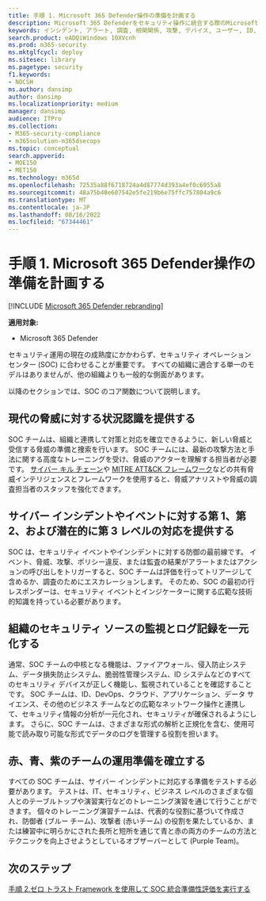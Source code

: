 ```yaml
---
title: 手順 1. Microsoft 365 Defender操作の準備を計画する
description: Microsoft 365 Defenderをセキュリティ操作に統合する際のMicrosoft 365 Defender操作準備の計画の基本。
keywords: インシデント, アラート, 調査, 相関関係, 攻撃, デバイス, ユーザー, ID, ID, メールボックス, 電子メール, 365, Microsoft, m365, インシデント対応, サイバー攻撃, secops, セキュリティ操作, soc
search.product: eADQiWindows 10XVcnh
ms.prod: m365-security
ms.mktglfcycl: deploy
ms.sitesec: library
ms.pagetype: security
f1.keywords:
- NOCSH
ms.author: dansimp
author: dansimp
ms.localizationpriority: medium
manager: dansimp
audience: ITPro
ms.collection:
- M365-security-compliance
- m365solution-m365dsecops
ms.topic: conceptual
search.appverid:
- MOE150
- MET150
ms.technology: m365d
ms.openlocfilehash: 72535a88f6718724a4d87774d393a4ef0c6955a8
ms.sourcegitcommit: 48a75b40e607542e5fe219b6e75ffc757804a9c6
ms.translationtype: MT
ms.contentlocale: ja-JP
ms.lasthandoff: 08/16/2022
ms.locfileid: "67344461"
---
```

# <a name="step-1-plan-for-microsoft-365-defender-operations-readiness"></a>手順 1. Microsoft 365 Defender操作の準備を計画する

[!INCLUDE [Microsoft 365 Defender rebranding](../includes/microsoft-defender.md)]

**適用対象:**
- Microsoft 365 Defender

セキュリティ運用の現在の成熟度にかかわらず、セキュリティ オペレーション センター (SOC) に合わせることが重要です。 すべての組織に適合する単一のモデルはありませんが、他の組織よりも一般的な側面があります。

以降のセクションでは、SOC のコア関数について説明します。

## <a name="provide-situational-awareness-of-modern-threats"></a>現代の脅威に対する状況認識を提供する

SOC チームは、組織と連携して対策と対応を確立できるように、新しい脅威と受信する脅威の準備と捜索を行います。 SOC チームには、最新の攻撃方法と手法に関する高度なトレーニングを受け、脅威のアクターを理解する担当者が必要です。 [サイバー キル チェーン](https://www.microsoft.com/security/blog/2016/11/28/disrupting-the-kill-chain/)や [MITRE ATT&CK フレームワーク](https://attack.mitre.org/)などの共有脅威インテリジェンスとフレームワークを使用すると、脅威アナリストや脅威の調査担当者のスタッフを強化できます。

## <a name="provide-first-second-and-potentially-third-level-responses-to-cyber-incidents-and-events"></a>サイバー インシデントやイベントに対する第 1、第 2、および潜在的に第 3 レベルの対応を提供する

SOC は、セキュリティ イベントやインシデントに対する防御の最前線です。 イベント、脅威、攻撃、ポリシー違反、または監査の結果がアラートまたはアクションの呼び出しをトリガーすると、SOC チームは評価を行ってトリアージして含めるか、調査のためにエスカレーションします。 そのため、SOC の最初の行レスポンダーは、セキュリティ イベントとインジケーターに関する広範な技術的知識を持っている必要があります。

## <a name="centralize-monitoring-and-logging-of-your-organizations-security-sources"></a>組織のセキュリティ ソースの監視とログ記録を一元化する

通常、SOC チームの中核となる機能は、ファイアウォール、侵入防止システム、データ損失防止システム、脆弱性管理システム、ID システムなどのすべてのセキュリティ デバイスが正しく機能し、監視されていることを確認することです。 SOC チームは、ID、DevOps、クラウド、アプリケーション、データ サイエンス、その他のビジネス チームなどの広範なネットワーク操作と連携して、セキュリティ情報の分析が一元化され、セキュリティが確保されるようにします。 さらに、SOC チームは、さまざまな形式の解析と正規化を含む、使用可能で読み取り可能な形式でデータのログを管理する役割を担います。

## <a name="establish-red-blue-and-purple-team-operational-readiness"></a>赤、青、紫のチームの運用準備を確立する

すべての SOC チームは、サイバー インシデントに対応する準備をテストする必要があります。 テストは、IT、セキュリティ、ビジネス レベルのさまざまな個人とのテーブルトップや演習実行などのトレーニング演習を通じて行うことができます。 個々のトレーニング演習チームは、代表的な役割に基づいて作成され、防御者 (ブルー チーム)、攻撃者 (赤いチーム) の役割を果たしているか、または練習中に明らかにされた長所と短所を通じて青と赤の両方のチームの方法とテクニックを向上させようとしているオブザーバーとして (Purple Team)。

## <a name="next-step"></a>次のステップ

[手順 2.ゼロ トラスト Framework を使用して SOC 統合準備性評価を実行する](integrate-microsoft-365-defender-secops-readiness.md)
